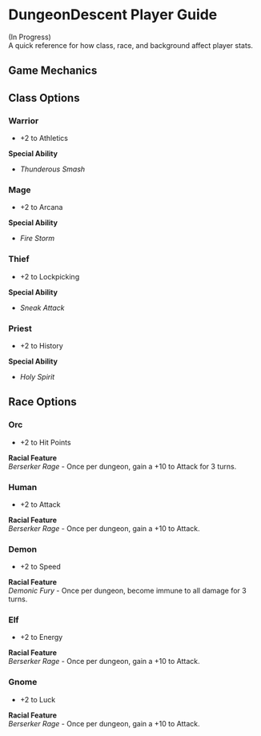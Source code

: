 # DungeonDescent Player Guide
(In Progress)  
A quick reference for how class, race, and background affect player stats.

## Game Mechanics


## Class Options


### Warrior

  - +2 to Athletics

 **Special Ability**
 - *Thunderous Smash*


### Mage

  - +2 to Arcana

 **Special Ability**
 - *Fire Storm*

### Thief

- +2 to Lockpicking
    
**Special Ability**
 - *Sneak Attack*

### Priest

 - +2 to History

 **Special Ability**
 - *Holy Spirit* 

## Race Options

### Orc
 - +2 to Hit Points

**Racial Feature**  
 *Berserker Rage* - Once per dungeon, gain a +10 to Attack for 3 turns.

### Human
- +2 to Attack

**Racial Feature**  
*Berserker Rage* - Once per dungeon, gain a +10 to Attack.

### Demon
- +2 to Speed

**Racial Feature**  
*Demonic Fury* - Once per dungeon, become immune to all damage for 3 turns.

### Elf
- +2 to Energy

**Racial Feature**  
*Berserker Rage* - Once per dungeon, gain a +10 to Attack.

### Gnome
- +2 to Luck

**Racial Feature**  
*Berserker Rage* - Once per dungeon, gain a +10 to Attack.

